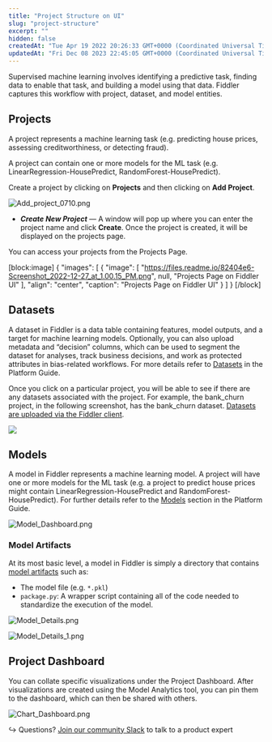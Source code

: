 ```yaml
---
title: "Project Structure on UI"
slug: "project-structure"
excerpt: ""
hidden: false
createdAt: "Tue Apr 19 2022 20:26:33 GMT+0000 (Coordinated Universal Time)"
updatedAt: "Fri Dec 08 2023 22:45:05 GMT+0000 (Coordinated Universal Time)"
---
```

Supervised machine learning involves identifying a predictive task, finding data to enable that task, and building a model using that data. Fiddler captures this workflow with project, dataset, and model entities.

## Projects

A project represents a machine learning task (e.g. predicting house prices, assessing creditworthiness, or detecting fraud).

A project can contain one or more models for the ML task (e.g. LinearRegression-HousePredict, RandomForest-HousePredict).

Create a project by clicking on **Projects** and then clicking on **Add Project**.

![](https://files.readme.io/8e4b429-Add_project_0710.png "Add_project_0710.png")

- **_Create New Project_** — A window will pop up where you can enter the project name and click **Create**. Once the project is created, it will be displayed on the projects page.

You can access your projects from the Projects Page.

[block:image]
{
  "images": [
    {
      "image": [
        "https://files.readme.io/82404e6-Screenshot_2022-12-27_at_1.00.15_PM.png",
        null,
        "Projects Page on Fiddler UI"
      ],
      "align": "center",
      "caption": "Projects Page on Fiddler UI"
    }
  ]
}
[/block]


## Datasets

A dataset in Fiddler is a data table containing features, model outputs, and a target for machine learning models. Optionally, you can also upload metadata and “decision” columns, which can be used to segment the dataset for analyses, track business decisions, and work as protected attributes in bias-related workflows. For more details refer to [Datasets](doc:project-architecture#datasets) in the Platform Guide.

Once you click on a particular project, you will be able to see if there are any datasets associated with the project. For example, the bank_churn project, in the following screenshot, has the bank_churn dataset. [Datasets are uploaded via the Fiddler client](ref:clientupload_dataset). 

![](https://files.readme.io/3fa7700-Screenshot_2022-12-27_at_1.05.05_PM.png)

## Models

A model in Fiddler represents a machine learning model. A project will have one or more models for the ML task (e.g. a project to predict house prices might contain LinearRegression-HousePredict and RandomForest-HousePredict). For further details refer to the [Models](doc:project-architecture#models) section in the Platform Guide.

![](https://files.readme.io/e151df5-Model_Dashboard.png "Model_Dashboard.png")

### Model Artifacts

At its most basic level, a model in Fiddler is simply a directory that contains [model artifacts](doc:artifacts-and-surrogates) such as:

- The model file (e.g. `*.pkl`)
- `package.py`: A wrapper script containing all of the code needed to standardize the execution of the model.

![](https://files.readme.io/7170489-Model_Details.png "Model_Details.png")

![](https://files.readme.io/2b3d52e-Model_Details_1.png "Model_Details_1.png")

## Project Dashboard

You can collate specific visualizations under the Project Dashboard. After visualizations are created using the Model Analytics tool, you can pin them to the dashboard, which can then be shared with others.

![](https://files.readme.io/b7cb9ce-Chart_Dashboard.png "Chart_Dashboard.png")

↪ Questions? [Join our community Slack](https://www.fiddler.ai/slackinvite) to talk to a product expert

